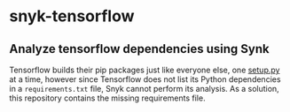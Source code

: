 # snyk-tensorflow
## Analyze tensorflow dependencies using Synk

Tensorflow builds their pip packages just like everyone else, one [setup.py](https://github.com/tensorflow/tensorflow/blob/1202dd4730cbc9a213f5f039e5bff3ec2e214306/tensorflow/tools/pip_package/setup.py) at a time, however since Tensorflow does not list its Python dependencies in a `requirements.txt` file, Snyk cannot perform its analysis. As a solution, this repository contains the missing requirements file. 
